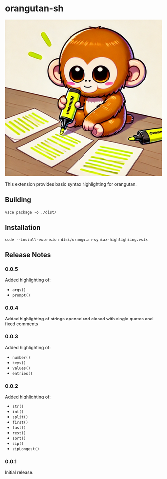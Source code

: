 # orangutan-sh

![Orangutan Monkey Interpreter logo](./assets/logo.webp)

This extension provides basic syntax highlighting for orangutan.

## Building

`vsce package -o ./dist/`

## Installation

`code --install-extension dist/orangutan-syntax-highlighting.vsix`

## Release Notes

### 0.0.5

Added highlighting of:

- `args()`
- `prompt()`

### 0.0.4

Added highlighting of strings opened and closed with single quotes and fixed comments

### 0.0.3

Added highlighting of:

- `number()`
- `keys()`
- `values()`
- `entries()`

### 0.0.2

Added highlighting of:

- `str()`
- `int()`
- `split()`
- `first()`
- `last()`
- `rest()`
- `sort()`
- `zip()`
- `zipLongest()`

### 0.0.1

Initial release.

